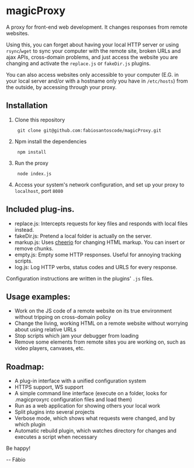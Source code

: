 # magicProxy


A proxy for front-end web development. It changes responses from remote websites.


Using this, you can forget about having your local HTTP server or using `rsync`/`wget` to sync your computer with the remote site, broken URLs and ajax APIs, cross-domain problems, and just access the website you are changing and activate the `replace.js` or `fakeDir.js` plugins.

You can also access websites only accessible to your computer (E.G. in your local server and/or with a hostname only you have in `/etc/hosts`) from the outside, by accessing through your proxy.


## Installation

1. Clone this repository

        git clone git@github.com:fabiosantoscode/magicProxy.git

2. Npm install the dependencies

        npm install
      
3. Run the proxy

        node index.js

4. Access your system's network configuration, and set up your proxy to `localhost`, port `8080`


## Included plug-ins.

 - replace.js: Intercepts requests for key files and responds with local files instead.
 - fakeDir.js: Pretend a local folder is actually on the server.
 - markup.js: Uses [cheerio](https://github.com/MatthewMueller/cheerio) for changing HTML markup. You can insert or remove chunks.
 - empty.js: Empty some HTTP responses. Useful for annoying tracking scripts.
 - log.js: Log HTTP verbs, status codes and URLS for every response.

Configuration instructions are written in the plugins' `.js` files.


## Usage examples:

 - Work on the JS code of a remote website on its true environment without tripping on cross-domain policy
 - Change the living, working HTML on a remote website without worrying about using relative URLs
 - Stop scripts which jam your debugger from loading
 - Remove some elements from remote sites you are working on, such as video players, canvases, etc.

## Roadmap:

 - A plug-in interface with a unified configuration system
 - HTTPS support, WS support
 - A simple command line interface (execute on a folder, looks for .magicproxyrc configuration files and load them)
 - Run as a web application for showing others your local work
 - Split plugins into several projects
 - Verbose mode, which shows what requests were changed, and by which plugin
 - Automatic rebuild plugin, which watches directory for changes and executes a script when necessary

Be happy!

-- Fábio
